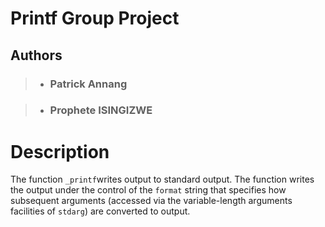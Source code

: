 # Printf Group Project

## Authors

> *  ### Patrick Annang

> * ### Prophete ISINGIZWE

# Description

The function `_printf`writes output to standard output. The function writes the output under the control of the `format` string that specifies how subsequent arguments (accessed via the variable-length arguments facilities of `stdarg`) are converted to output.
